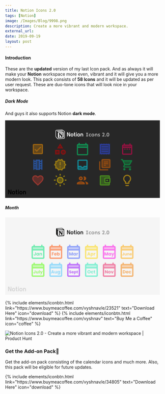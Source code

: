 ```yaml
---
title: Notion Icons 2.0
tags: [Notion]
image: /Images/Blog/9998.png
description: Create a more vibrant and modern workspace.
external_url:
date: 2019-09-19
layout: post
---
```

#### Introduction

These are the **updated** version of my last Icon pack. And as always it will make your **Notion** workspace more even, vibrant and it will give you a more modern look. This pack consists of **58 Icons** and it will be updated as per user request. These are duo-tone icons that will look nice in your workspace.

##### Dark Mode

And guys it also supports Notion **dark mode**.

![alt text](/Images/Blog/9998-1.png "Notion Icons 2.0")

##### Month

![alt text](/Images/Blog/9998-2.png "Notion Icons 2.0")


<p class="text-center">
{% include elements/iconbtn.html link="https://www.buymeacoffee.com/vyshnav/e/23521" text="Download Here" icon="download" %}
{% include elements/iconbtn.html link="https://www.buymeacoffee.com/vyshnav" text="Buy Me a Coffee" icon="coffee" %}
</p>

<p class="text-center">
<a href="https://www.producthunt.com/posts/notion-icons-2-0?utm_source=badge-featured&utm_medium=badge&utm_souce=badge-notion-icons-2-0" target="_blank" style="text-decoration: none !important; background-color: transparent;"><img src="https://api.producthunt.com/widgets/embed-image/v1/featured.svg?post_id=297569&theme=light" alt="Notion Icons 2.0 - Create a more vibrant and modern workspace | Product Hunt" style="width: 250px; height: 54px;" width="250" height="54" /></a>
</p>

### Get the Add-on Pack🧩
Get the add-on pack consisting of the calendar icons and much more. Also, this pack will be eligible for future updates.

<p class="text-center">
{% include elements/iconbtn.html link="https://www.buymeacoffee.com/vyshnav/e/34805" text="Download Here" icon="download" %}
</p>